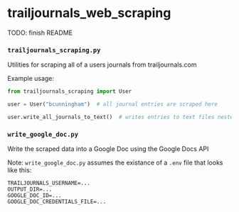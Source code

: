 # trailjournals_web_scraping

TODO: finish README

### `trailjournals_scraping.py` 
Utilities for scraping all of a users journals from trailjournals.com

Example usage:

```python
from trailjournals_scraping import User

user = User("bcunningham")  # all journal entries are scraped here

user.write_all_journals_to_text()  # writes entries to text files nested in the `./data/` directory (directory can be overridden)
```

### `write_google_doc.py`
Write the scraped data into a Google Doc using the Google Docs API

Note: `write_google_doc.py` assumes the existance of a `.env` file that looks like this:
```
TRAILJOURNALS_USERNAME=...
OUTPUT_DIR=...
GOOGLE_DOC_ID=...
GOOGLE_DOC_CREDENTIALS_FILE=...
```
